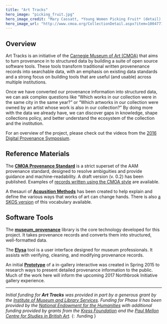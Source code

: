 ```yaml
---
title: "Art Tracks"
hero_image: "picking_fruit.jpg"
hero_image_credit: "Mary Cassatt, *Young Women Picking Fruit* (detail), 1894. Carnegie Museum of Art, Patron Arts Fund, 22.8."
hero_image_url: "http://www.cmoa.org/CollectionDetail.aspx?item=1004771"
---
```



## Overview

Art Tracks is an initiative of the [Carnegie Museum of Art (CMOA)](http://www.cmoa.org) that aims to turn provenance in to structured data by building a suite of open source software tools.  These tools transform traditional written provenenance records into searchable data, with an emphasis on existing data standards and a strong focus on building tools that are useful (and usable) across multiple institutions.
  
Once we have converted our provenance information into structured data, we can ask complex questions like “Which works in our collection were in the same city in the same year?” or “Which artworks in our collection were owned by an artist whose work is also in our collection?” By doing more with the data we already have, we can discover gaps in knowledge, shape collections policy, and better understand the ecosystem of the collection and the institution. 

For an overview of the project, please check out the videos from the [2016 Digital Provenance Symposium](/pages/scholars_day_2016).


## Reference Materials

The [**CMOA Provenance Standard**](/reference/standard) is a strict superset of the AAM provenance standard, designed to resolve ambiguities and provide guidance and machine-readability. A draft version (v. 0.2) has been published.  Examples of [records written using the CMOA style](/pages/example_records) are available.

A thesauri of [**Acqusition Methods**](/reference/acquisition_methods) has been created to help explain and define the various ways that works of art can change hands.  There is also [a SKOS version](/acquisition_methods.ttl) of this vocabulary available.



## Software Tools

The [**museum_provenance**](https://github.com/cmoa/museum_provenance) library is the core technology developed for this project.  It takes provenance records and converts them into structured, well-formatted data.

The [**Elysa**](https://github.com/cmoa/elysa) tool is a user interface designed for museum professionals.  It assists with verifying, cleaning, and modifying provenance records. 

An initial [**Prototype**](https://github.com/arttracks/provenance-interactive) of a in-gallery interactive was created in Spring 2015 to research ways to present detailed provenance information to the public.  Much of the work here will inform the upcoming 2017 Northbrook Initiative gallery experience.


---

*Initial funding for **Art Tracks** was provided in part by a generous grant by the [Institute of Museum and Library Services](http://www.imls.gov).  Funding for Phase II has been provided by the [National Endowment for the Humanities](http://www.neh.gov/) with additional funding provided by grants from the [Kress Foundation](http://www.kressfoundation.org) and the [Paul Mellon Centre for Studies in British Art](http://www.paul-mellon-centre.ac.uk/).*
{: .funding }
